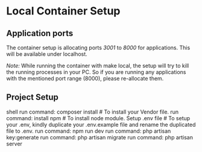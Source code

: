 # Local Container Setup


## Application ports

The container setup is allocating ports *3001* to *8000* for applications. This will be available under  localhost.

*Note:* While running the container with make local, the setup will try to kill the running processes in your PC. So if you are running any applications with the mentioned port range (8000), please re-allocate them.

## Project Setup

shell
    run command: composer install          # To install your Vendor file.
    run command: install npm               # To install node module.
    Setup .env file           # To setup your .env, kindly duplicate your .env.example file and rename the duplicated file to .env.
    run command: npm run dev
    run command: php artisan key:generate
    run command: php artisan migrate
    run command: php artisan server

   
